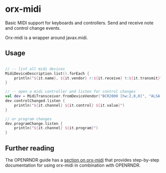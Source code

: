 # orx-midi

Basic MIDI support for keyboards and controllers. Send and receive note and control change events. 

Orx-midi is a wrapper around javax.midi.

## Usage

```kotlin

// -- list all midi devices
MidiDeviceDescription.list().forEach {
    println("${it.name}, ${it.vendor} r:${it.receive} t:${it.transmit}")
}

// -- open a midi controller and listen for control changes
val dev = MidiTransceiver.fromDeviceVendor("BCR2000 [hw:2,0,0]", "ALSA (http://www.alsa-project.org)")
dev.controlChanged.listen {
    println("${it.channel} ${it.control} ${it.value}")
}

// or program changes
dev.programChange.listen {
    println("${it.channel} ${it.program}")
}
```

## Further reading

The OPENRNDR guide has a [section on orx-midi](https://guide.openrndr.org/#/10_OPENRNDR_Extras/C04_Midi_controllers) that provides step-by-step documentation for using orx-midi in combination with OPENRNDR.
